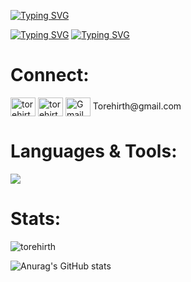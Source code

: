 [![Typing SVG](https://readme-typing-svg.demolab.com?font=Fira+Code&weight=500&size=32&duration=5000&pause=6000&color=40F8FF&vCenter=true&multiline=true&random=false&width=1000&lines=Hi%2C+I'm+Tore+%F0%9F%99%8B)](https://git.io/typing-svg)

[![Typing SVG](https://readme-typing-svg.demolab.com?font=Fira+Code&weight=500&size=16&duration=4000&color=40F8FF&vCenter=true&multiline=true&repeat=false&random=false&width=1000&lines=Agriculture+mechanic+turning+Front-End+Developer+%F0%9F%9A%80)](https://git.io/typing-svg)
[![Typing SVG](https://readme-typing-svg.demolab.com?font=Fira+Code&weight=500&size=16&duration=4000&color=40F8FF&vCenter=true&multiline=true&repeat=false&random=false&width=1000&lines=I+love+being+creative%2C+learning+new+things+and+I've+always+been+interested+in+tech!+)](https://git.io/typing-svg)

<h1 align="left">Connect:</h1>
<p align="left">
<a href="https://linkedin.com/in/torehirth" target="blank"><img align="center" src="https://raw.githubusercontent.com/rahuldkjain/github-profile-readme-generator/master/src/images/icons/Social/linked-in-alt.svg" alt="torehirth" height="30" width="40" /></a>
<a href="https://instagram.com/torehirth" target="blank"><img align="center" src="https://raw.githubusercontent.com/rahuldkjain/github-profile-readme-generator/master/src/images/icons/Social/instagram.svg" alt="torehirth" height="30" width="40" /></a>
<a href="mailto:torehirth@gmail.com" target="blank"><img align="center" src="https://raw.githubusercontent.com/BEPb/BEPb/master/assets/gmail.svg" alt="Gmail" height="30" width="40"/></a> Torehirth@gmail.com</p>

<h1 align="left">Languages & Tools:</h1>

<p align="left">
  <a href="https://skillicons.dev">
    <img src="https://skillicons.dev/icons?i=figma,git,github,vscode,html,css" />
  </a>
</p>

<p height="50"></p>

<h1>Stats:</h1>

<p><img src="https://github-readme-stats.vercel.app/api/top-langs?username=torehirth&show_icons=true&locale=en&layout=compact&theme=transparent&title_color=2F81F7&text_color=40F8FFFF&border_color=40F8FFFF" alt="torehirth" /></p>

![Anurag's GitHub stats](https://github-readme-stats.vercel.app/api?username=torehirth&show_icons=true&theme=transparent&hide=stars&show=prs_merged&rank_icon=github&title_color=2F81F7&text_color=40F8FFFF&border_color=40F8FFFF)
